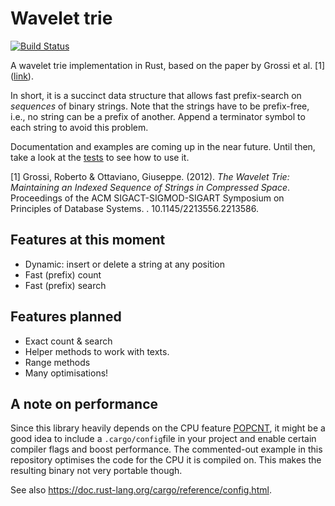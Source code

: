 # Wavelet trie
[![Build Status](https://travis-ci.org/ghsnd/wavelet-trie.svg?branch=master)](https://travis-ci.org/ghsnd/wavelet-trie)

A wavelet trie implementation in Rust, based on the paper by Grossi et al. [1] ([link](https://arxiv.org/abs/1204.3581)).

In short, it is a succinct data structure that allows fast prefix-search on _sequences_ of binary strings.
Note that the strings have to be prefix-free, i.e., no string can be a prefix of another. Append a terminator symbol
to each string to avoid this problem. 

Documentation and examples are coming up in the near future. Until then, take a look at
the [tests](https://github.com/ghsnd/wavelet-trie/blob/master/src/wavelet_trie/tests.rs) to see how to use it.

[1] Grossi, Roberto & Ottaviano, Giuseppe. (2012). _The Wavelet Trie: Maintaining an Indexed Sequence of Strings in
Compressed Space_. Proceedings of the ACM SIGACT-SIGMOD-SIGART Symposium on Principles of Database Systems. . 10.1145/2213556.2213586.

## Features at this moment
* Dynamic: insert or delete a string at any position
* Fast (prefix) count
* Fast (prefix) search

## Features planned
* Exact count & search
* Helper methods to work with texts.
* Range methods
* Many optimisations!

## A note on performance
Since this library heavily depends on the CPU feature [POPCNT](https://en.wikipedia.org/wiki/SSE4#POPCNT_and_LZCNT), it might be a good idea to include a `.cargo/config`file in your project and enable certain compiler flags and boost performance. The commented-out example in this repository optimises the code for the CPU it is compiled on. This makes the resulting binary not very portable though.

See also <https://doc.rust-lang.org/cargo/reference/config.html>.
